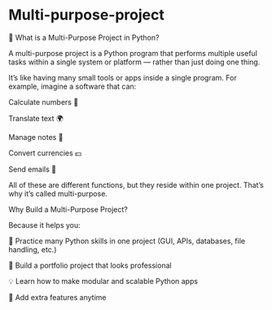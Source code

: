# Multi-purpose-project
🧩 What is a Multi-Purpose Project in Python?

A multi-purpose project is a Python program that performs multiple useful tasks within a single system or platform — rather than just doing one thing.

It’s like having many small tools or apps inside a single program.
For example, imagine a software that can:

Calculate numbers 🧮

Translate text 🌍

Manage notes 📝

Convert currencies 💵

Send emails 📩

All of these are different functions, but they reside within one project.
That’s why it’s called multi-purpose.

Why Build a Multi-Purpose Project?

Because it helps you:

🧰 Practice many Python skills in one project (GUI, APIs, databases, file handling, etc.)

📁 Build a portfolio project that looks professional

💡 Learn how to make modular and scalable Python apps

🚀 Add extra features anytime
